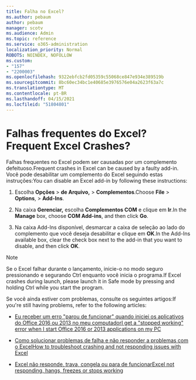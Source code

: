 ```yaml
---
title: Falha no Excel?
ms.author: pebaum
author: pebaum
manager: scotv
ms.audience: Admin
ms.topic: reference
ms.service: o365-administration
localization_priority: Normal
ROBOTS: NOINDEX, NOFOLLOW
ms.custom:
- "157"
- "2200003"
ms.openlocfilehash: 9322ebfcb2fd05359c55068ce847e934e389519b
ms.sourcegitcommit: 8bc60ec34bc1e40685e3976576e04a2623f63a7c
ms.translationtype: MT
ms.contentlocale: pt-BR
ms.lasthandoff: 04/15/2021
ms.locfileid: "51804801"
---
```

# <a name="frequent-excel-crashes"></a><span data-ttu-id="1a173-102">Falhas frequentes do Excel?</span><span class="sxs-lookup"><span data-stu-id="1a173-102">Frequent Excel Crashes?</span></span>

<span data-ttu-id="1a173-103">Falhas frequentes no Excel podem ser causadas por um complemento defeituoso.</span><span class="sxs-lookup"><span data-stu-id="1a173-103">Frequent crashes in Excel can be caused by a faulty add-in.</span></span> <span data-ttu-id="1a173-104">Você pode desabilitar um complemento do Excel seguindo estas instruções:</span><span class="sxs-lookup"><span data-stu-id="1a173-104">You can disable an Excel add-in by following these instructions:</span></span>
  
1. <span data-ttu-id="1a173-105">Escolha **Opções** \> **de Arquivo,** \> **Complementos**.</span><span class="sxs-lookup"><span data-stu-id="1a173-105">Choose **File** \> **Options**, \> **Add-Ins**.</span></span>

2. <span data-ttu-id="1a173-106">Na caixa **Gerenciar,** escolha **Complementos COM** e clique em **Ir**.</span><span class="sxs-lookup"><span data-stu-id="1a173-106">In the **Manage** box, choose **COM Add-ins**, and then click **Go**.</span></span>

3. <span data-ttu-id="1a173-107">Na caixa Add-Ins disponível, desmarcar a caixa de seleção ao lado do complemento que você deseja desabilitar e clique em **OK**.</span><span class="sxs-lookup"><span data-stu-id="1a173-107">In the Add-Ins available box, clear the check box next to the add-in that you want to disable, and then click **OK**.</span></span>

> [!NOTE]
> <span data-ttu-id="1a173-108">Se o Excel falhar durante o lançamento, inicie-o no modo seguro pressionando e segurando Ctrl enquanto você inicia o programa.</span><span class="sxs-lookup"><span data-stu-id="1a173-108">If Excel crashes during launch, please launch it in Safe mode by pressing and holding Ctrl while you start the program.</span></span>
  
<span data-ttu-id="1a173-109">Se você ainda estiver com problemas, consulte os seguintes artigos:</span><span class="sxs-lookup"><span data-stu-id="1a173-109">If you're still having problems, refer to the following articles:</span></span>
  
- [<span data-ttu-id="1a173-110">Eu receber um erro "parou de funcionar" quando iniciei os aplicativos do Office 2016 ou 2013 no meu computador</span><span class="sxs-lookup"><span data-stu-id="1a173-110">I get a "stopped working" error when I start Office 2016 or 2013 applications on my PC</span></span>](https://support.office.com/article/52bd7985-4e99-4a35-84c8-2d9b8301a2fa.aspx)

- [<span data-ttu-id="1a173-111">Como solucionar problemas de falha e não responder a problemas com o Excel</span><span class="sxs-lookup"><span data-stu-id="1a173-111">How to troubleshoot crashing and not responding issues with Excel</span></span>](https://support.microsoft.com/help/2758592/how-to-troubleshoot-crashing-and-not-responding-issues-with-excel)

- [<span data-ttu-id="1a173-112">Excel não responde, trava, congela ou para de funcionar</span><span class="sxs-lookup"><span data-stu-id="1a173-112">Excel not responding, hangs, freezes or stops working</span></span>](https://support.office.com/article/37e7d3c9-9e84-40bf-a805-4ca6853a1ff4.aspx)
